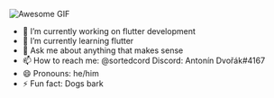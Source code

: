 ![Awesome GIF](https://raw.githubusercontent.com/sortedcord/sortedcord/main/https___static-cdn.pixlr.com_photo_online-image-editor-20201201.gif)

- 🔭 I’m currently working on flutter development
- 🌱 I’m currently learning flutter
- 💬 Ask me about anything that makes sense
- 📫 How to reach me: @sortedcord Discord: Antonín Dvořák#4167
- 😄 Pronouns: he/him
- ⚡ Fun fact: Dogs bark

